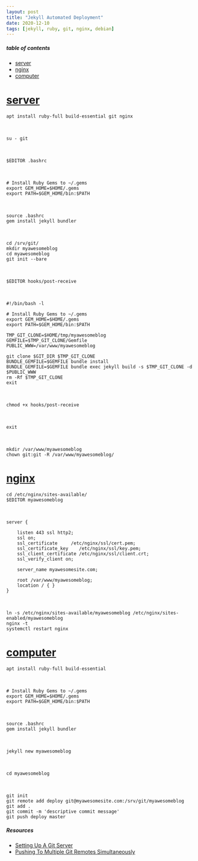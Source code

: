 ```yaml
---
layout: post
title: "Jekyll Automated Deployment"
date: 2020-12-10
tags: [jekyll, ruby, git, nginx, debian]
---
```


##### table of contents
- [server](#server)
- [nginx](#nginx)
- [computer](#computer)

# [server](#server)

```
apt install ruby-full build-essential git nginx
```

<br />

```
su - git
```

<br />

```
$EDITOR .bashrc
```

<br />

```
# Install Ruby Gems to ~/.gems
export GEM_HOME=$HOME/.gems
export PATH=$GEM_HOME/bin:$PATH
```

<br />

```
source .bashrc
gem install jekyll bundler
```

<br />

```
cd /srv/git/
mkdir myawesomeblog
cd myawesomeblog
git init --bare
```

<br />

```
$EDITOR hooks/post-receive
```

<br />

```
#!/bin/bash -l

# Install Ruby Gems to ~/.gems
export GEM_HOME=$HOME/.gems
export PATH=$GEM_HOME/bin:$PATH

TMP_GIT_CLONE=$HOME/tmp/myawesomeblog
GEMFILE=$TMP_GIT_CLONE/Gemfile
PUBLIC_WWW=/var/www/myawesomeblog

git clone $GIT_DIR $TMP_GIT_CLONE
BUNDLE_GEMFILE=$GEMFILE bundle install
BUNDLE_GEMFILE=$GEMFILE bundle exec jekyll build -s $TMP_GIT_CLONE -d $PUBLIC_WWW
rm -Rf $TMP_GIT_CLONE
exit
```

<br />

```
chmod +x hooks/post-receive
```

<br />

```
exit
```

<br />

```
mkdir /var/www/myawesomeblog
chown git:git -R /var/www/myawesomeblog/
```

# [nginx](#nginx)

```
cd /etc/nginx/sites-available/
$EDITOR myawesomeblog
```

<br />

```
server {

    listen 443 ssl http2;
    ssl on;
    ssl_certificate     /etc/nginx/ssl/cert.pem;
    ssl_certificate_key    /etc/nginx/ssl/key.pem;
    ssl_client_certificate /etc/nginx/ssl/client.crt;
    ssl_verify_client on;

    server_name myawesomesite.com;

    root /var/www/myawesomeblog;
    location / { }
}
```

<br />

```
ln -s /etc/nginx/sites-available/myawesomeblog /etc/nginx/sites-enabled/myawesomeblog
nginx -t
systemctl restart nginx
```

# [computer](#computer)

```
apt install ruby-full build-essential
```

<br />

```
# Install Ruby Gems to ~/.gems
export GEM_HOME=$HOME/.gems
export PATH=$GEM_HOME/bin:$PATH
```

<br />

```
source .bashrc
gem install jekyll bundler
```

<br />

```
jekyll new myawesomeblog
```

<br />

```
cd myawesomeblog
```

<br />

```
git init
git remote add deploy git@myawesomesite.com:/srv/git/myawesomeblog
git add .
git commit -m 'descriptive commit message'
git push deploy master
```

##### Resources
- [Setting Up A Git Server](https://robertmarshall.xyz/setting-up-a-git-server/)
- [Pushing To Multiple Git Remotes Simultaneously](https://robertmarshall.xyz/pushing-to-multiple-git-remotes-simultaneously/)
